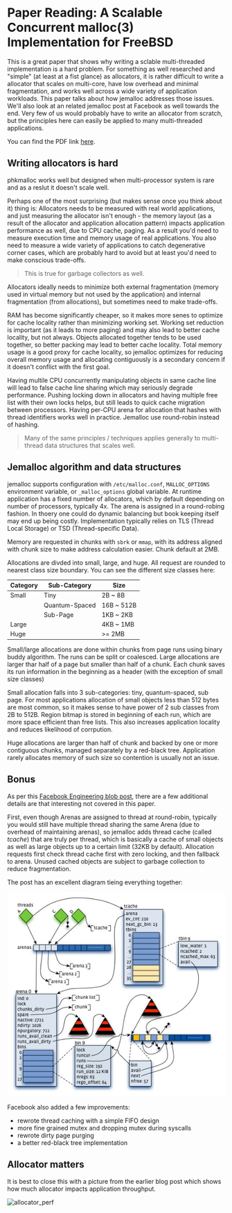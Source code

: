 # Paper Reading: A Scalable Concurrent malloc(3) Implementation for FreeBSD

This is a great paper that shows why writing a sclable multi-threaded implementation is a hard problem. For something as well researched and "simple" (at least at a fist glance) as allocators, it is rather difficult to write a allocator that scales on multi-core, have low overhead and minimal fragmentation, and works well across a wide variety of application workloads. This paper talks about how jemalloc addresses those issues. We'll also look at an related jemalloc post at Facebook as well towards the end. Very few of us would probably have to write an allocator from scratch, but the principles here can easily be applied to many multi-threaded applications.

You can find the PDF link [here](https://www.bsdcan.org/2006/papers/jemalloc.pdf).

## Writing allocators is hard

phkmalloc works well but designed when multi-processor system is rare and as a reslut it doesn't scale well. 

Perhaps one of the most surprising (but makes sense once you think about it) thing is: Allocators needs to be measured with real world applications, and just measuring the allocator isn't enough - the memory layout (as a result of the allocator and application allocation pattern) impacts application performance as well, due to CPU cache, paging. As a result you'd need to measure execution time and memory usage of real applications. You also need to measure a wide variety of applications to catch degenerative corner cases, which are probably hard to avoid but at least you'd need to make conscious trade-offs.

> This is true for garbage collectors as well.

Allocators ideally needs to minimize both external fragmentation (memory used in virtual memory but not used by the application) and internal fragmentation (from allocations), but sometimes need to make trade-offs.

RAM has become significantly cheaper, so it makes more senes to optimize for cache locality rather than minimizing working set. Working set reduction is important (as it leads to more paging) and may also lead to better cache locality, but not always. Objects allocated together tends to be used together, so better packing may lead to better cache locality. Total memory usage is a good proxy for cache locality, so jemalloc optimizes for reducing overall memory usage and allocating contiguously is a secondary concern if it doesn't conflict with the first goal.

Having multile CPU concurrently manipulating objects in same cache line will lead to false cache line sharing which may seriously degrade performance. Pushing locking down in allocators and having multiple free list with their own locks helps, but still leads to quick cache migration between processors. Having per-CPU arena for allocation that hashes with thread identifiers works well in practice. Jemalloc use round-robin instead of hashing.  

> Many of the same principles / techniques applies generally to multi-thread data structures that scales well. 

## Jemalloc algorithm and data structures

jemalloc supports configuration with `/etc/malloc.conf`, `MALLOC_OPTIONS` environment variable, or `_malloc_options` global variable. At runtime application has a fixed number of allocators, which by default depending on number of processors, typically 4x. The arena is assigned in a round-robing fashion. In thoery one could do dynamic balancing but book keeping itself may end up being costly. Implementation typically relies on TLS (Thread Local Storage) or TSD (Thread-specific Data).

Memory are requested in chunks with `sbrk` or `mmap`, with its address aligned with chunk size to make address calculation easier. Chunk default at 2MB.

Allocations are divded into small, large, and huge. All request are rounded to nearest class size boundary. You can see the different size classes here:

Category | Sub-Category | Size
---------|--------------|-----
Small | Tiny | 2B ~ 8B
| | Quantum-Spaced | 16B ~ 512B
| | Sub-Page | 1KB ~ 2KB
Large | | 4KB ~  1MB
Huge | | >= 2MB

Small/large allocations are done within chunks from page runs using binary buddy algorithm. The runs can be split or coalesced. Large allocations are larger thar half of a page but smaller than half of a chunk. Each chunk saves its run information in the beginning as a header (with the exception of small size classes)

Small allocation falls into 3 sub-categories: tiny, quantum-spaced, sub page. For most applications allocation of small objects less than 512 bytes are most common, so it makes sense to have power of 2 sub classes from 2B to 512B. Region bitmap is stored in beginning of each run, which are more space efficient than free lists. This also increases application locality and reduces likelihood of corrpution.

Huge allocations are larger than half of chunk and backed by one or more contiguous chunks, managed separately by a red-black tree. Application rarely allocates memory of such size so contention is usually not an issue. 

## Bonus

As per this [Facebook Engineering blob post](https://engineering.fb.com/2011/01/03/core-data/scalable-memory-allocation-using-jemalloc/), there are a few additional details are that interesting not covered in this paper.

First, even though Arenas are assigned to thread at round-robin, typically you would still have multiple thread sharing the same Arena (due to overhead of maintaining arenas), so jemalloc adds thread cache (called *tcache*) that are truly per thread, which is basically a cache of small objects as well as large objects up to a certain limit (32KB by default). Allocation requests first check thread cache first with zero locking, and then fallback to arena. Unused cached objects are subject to garbage collection to reduce fragmentation. 

The post has an excellent diagram tieing everything together:

![jemalloc diagram](/imgs/paper-jemalloc-2.jpg)

Facebook also added a few improvements:
* rewrote thread caching with a simple FIFO design
* more fine grained mutex and dropping mutex during syscalls
* rewrote dirty page purging
* a better red-black tree implementation 

## Allocator matters

It is best to close this with a picture from the earlier blog post which shows how much allocator impacts application throughput. 

![allocator_perf](paper-jemalloc-1.jpg)